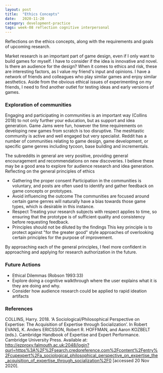 ```yaml
---
layout: post
title:  "Ethics Concepts"
date:   2020-11-20
category: development-practice
tags: week-08 reflection cognitive interpersonal
---
```


Reflections on the ethics concepts, along with the requirements and goals of upcoming research.

Market research is an important part of game design, even if I only want to build games for myself. I have to consider if the idea is innovative and novel. Is there an audience for the design? When it comes to ethics and risk, these are interesting factors, as I value my friend's input and opinions. I have a network of friends and colleagues who play similar games and enjoy similar aesthetics. Aside from the obvious ethical issues of experimenting on my friends, I need to find another outlet for testing ideas and early versions of games.

### Exploration of communities

Engaging and participating in communities is an important way (Collins 2018) to not only further your education, but as support and idea generation. Game Jams were fun, however the time requirements on developing new games from scratch is too disruptive. The meshtastic community is active and well engaged but very specialist. Reddit has a number of communities relating to game design, game development, or specific game genres including tycoon, base building and incrementals. 

The subreddits in general are very positive, providing general encouragement and recommendations on new discoveries. I believe these may be a good area to explore for audience research and idea generation. Reflecting on the general principles of ethics 

- Gathering the proper consent
  Participation in the communities is voluntary, and posts are often used to identify and gather feedback on game concepts or prototypes. 
- Avoid influencing the outcome
  The communities are focused around certain game genres will naturally have a bias towards those game types, which is desirable in this instance. 
- Respect
  Treating your research subjects with respect applies to time, so ensuring that the prototype is of sufficient quality and consistency before requesting feedback.
- Principles should not be diluted by the findings
  This key principle is to protect against "for the greater good" style approaches of overlooking certain principles for the purpose of improvement. 
  
By approaching each of the general principles, I feel more confident in approaching and applying for research authorization in the future. 

### Future Actions
- Ethical Dilemmas (Robson 1993:33)
- Explore doing a cognitive walkthrough where the user explains what it is they are doing and why.
- Consider how audience research could be applied to rapid ideation artifacts
  
### References
COLLINS, Harry. 2018. ‘A Sociological/Philosophical Perspective on Expertise: The Acquisition of Expertise through Socialization’. In Robert EVANS, K. Anders ERICSSON, Robert R. HOFFMAN, and Aaron KOZBELT (eds.). Cambridge Handbook of Expertise and Expert Performance. Cambridge University Press. Available at: http://ezproxy.falmouth.ac.uk:2048/login?qurl=https%3A%2F%2Fsearch.credoreference.com%2Fcontent%2Fentry%2Fcupexpert%2Fa_sociological_philosophical_perspective_on_expertise_the_acquisition_of_expertise_through_socialization%2F0 [accessed 20 Nov 2020].
